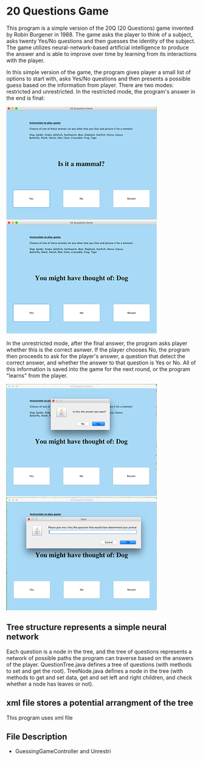 # 20 Questions Game

This program is a simple version of the 20Q (20 Questions) game invented by Robin Burgener in 1988. The game asks the player to think of a subject, asks twenty Yes/No questions and then guesses the identity of the subject. The game utilizes neural-network-based artificial intelligence to produce the answer and is able to improve over time by learning from its interactions with the player. 

In this simple version of the game, the program gives player a small list of options to start with, asks Yes/No questions and then presents a possible guess based on the information from player. There are two modes: restricted and unrestricted. In the restricted mode, the program's answer in the end is final:

![](misc/question.png) ![](misc/answer.png)

In the unrestricted mode, after the final answer, the program asks player whether this is the correct asnwer. If the player chooses No, the program then proceeds to ask for the player's answer, a question that detect the correct answer, and whether the answer to that question is Yes or No. All of this information is saved into the game for the next round, or the program "learns" from the player. 

![](misc/input1.png) ![](misc/input2.png)

## Tree structure represents a simple neural network 
Each question is a node in the tree, and the tree of questions represents a network of possible paths the program can traverse based on the answers of the player. QuestionTree.java defines a tree of questions (with methods to set and get the root). TreeNode.java defines a node in the tree (with methods to get and set data, get and set left and right children, and check whether a node has leaves or not). 

## xml file stores a potential arrangment of the tree
This program uses xml file

## 


## File Description


* GuessingGameController and Unrestri

